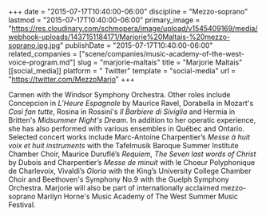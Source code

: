 +++
date = "2015-07-17T10:40:00-06:00"
discipline = "Mezzo-soprano"
lastmod = "2015-07-17T10:40:00-06:00"
primary_image = "https://res.cloudinary.com/schmopera/image/upload/v1545409169/media/webhook-uploads/1437151184171/Marjorie%20Maltais-%20mezzo-soprano.jpg.jpg"
publishDate = "2015-07-17T10:40:00-06:00"
related_companies = ["scene/companies/music-academy-of-the-west-voice-program.md"]
slug = "marjorie-maltais"
title = "Marjorie Maltais"
[[social_media]]
platform = " Twitter"
template = "social-media"
url = "https://twitter.com/MezzoMarjo"
+++

Carmen with the Windsor Symphony Orchestra. Other roles include Concepcion 
in *L’Heure Espagnole* by Maurice Ravel, Dorabella in Mozart's *Così fan tutte*, Rosina in Rossini's *Il Barbiere di Siviglia* and Hermia in Britten's *Midsummer Night's Dream*. In addition to her operatic experience, she has also performed with various ensembles in Québec and Ontario. Selected concert works include Marc-Antoine Charpentier’s *Messe à huit voix et huit instruments* with the Tafelmusik Baroque Summer Institute Chamber Choir, Maurice Duruflé’s *Requiem*, *The Seven last words of Christ* by Dubois and Charpentier’s *Messe de minuit* with le Choeur Polyphonique de Charlevoix, Vivaldi’s *Gloria* with the King’s University College Chamber Choir and Beethoven's Symphony No.9 with the Guelph Symphony Orchestra. Marjorie will also be part of internationally acclaimed mezzo-soprano Marilyn Horne's Music Academy of The West Summer Music Festival.

